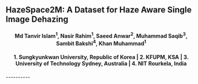## HazeSpace2M: A Dataset for Haze Aware Single Image Dehazing

<h4 align="center">Md Tanvir Islam<sup>1</sup>, Nasir Rahim<sup>1</sup>, Saeed Anwar<sup>2</sup>, Muhammad Saqib<sup>3</sup>, Sambit Bakshi<sup>4</sup>, Khan Muhammad<sup>1</sup></h4>
<h4 align="center">1. Sungkyunkwan University, Republic of Korea | 2. KFUPM, KSA | 3. University of Technology Sydney, Australia | 4. NIT Rourkela, India<br></h4>
----------
